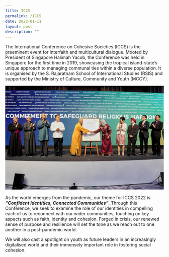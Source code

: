 ```yaml
---
title: ICCS
permalink: /ICCS
date: 2022-01-11
layout: post
description: ""
---
```

The International Conference on Cohesive Societies (ICCS) is the preeminent event for interfaith and multicultural dialogue. Mooted by President of Singapore Halimah Yacob, the Conference was held in Singapore for the first time in 2019, showcasing the tropical island-state’s unique approach to managing communal ties within a diverse population. It is organised by the S. Rajaratnam School of International Studies (RSIS) and supported by the Ministry of Culture, Community and Youth (MCCY).

![President on stage](/images/icciccsstage.jpg)

As the world emerges from the pandemic, our theme for ICCS 2022 is ***“Confident Identities, Connected Communities”***. Through this Conference, we seek to examine the role of our identities in compelling each of us to reconnect with our wider communities, touching on key aspects such as faith, identity and cohesion. Forged in crisis, our renewed sense of purpose and resilience will set the tone as we reach out to one another in a post-pandemic world.

We will also cast a spotlight on youth as future leaders in an increasingly digitalised world and their immensely important role in fostering social cohesion.